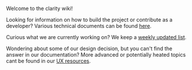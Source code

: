 Welcome to the clarity wiki!
 
 
Looking for information on how to build the project or contribute as a developer?
Various technical documents can be found [here](Contributing).

Curious what we are currently working on? We keep a [weekly updated list](Work-in-progress).

Wondering about some of our design decision, but you can't find the answer in our documentation?
More advanced or potentially heated topics cant be found in our [UX resources](UX-resources).